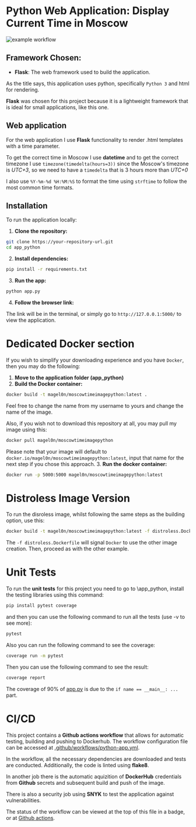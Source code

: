 # Python Web Application: Display Current Time in Moscow

![example workflow](https://github.com/Magel0n/S25-core-course-labs/actions/workflows/python-app.yml/badge.svg)

## Framework Chosen: 
- **Flask**: The web framework used to build the application.

As the title says, this application uses python, specifically ``Python 3`` and html for rendering.

**Flask** was chosen for this project 
because it is a lightweight framework that is ideal for small applications, like this one.

## Web application

For the web application I use **Flask** functionality to render .html templates with a time parameter.

To get the correct time in Moscow I use **datetime** and to get the correct timezone I use 
```timezone(timedelta(hours=3))```
since the Moscow's timezone is *UTC+3*, so we need to have a ```timedelta``` that is 3 hours more than *UTC+0*

I also use `%Y-%m-%d %H:%M:%S` to format the time using `strftime` to follow the most common time formats.

## Installation

To run the application locally:

1. **Clone the repository:**
```bash
git clone https://your-repository-url.git
cd app_python
```

2. **Install dependencies:**
```bash
pip install -r requirements.txt
```

3. **Run the app:**
```bash 
python app.py
```

4. **Follow the browser link:**
    
The link will be in the terminal, or simply go to ``http://127.0.0.1:5000/`` to view the application.

# Dedicated Docker section

If you wish to simplify your downloading experience and you have `Docker`, then you may do the following:

1. **Move to the application folder (app_python)**
2. **Build the Docker container:**
```bash
docker build -t magel0n/moscowtimeimagepython:latest .
```
Feel free to change the name from my username to yours and change the name of the image.

Also, if you wish not to download this repository at all, you may pull my image using this:
```bash
docker pull magel0n/moscowtimeimagepython
```
Please note that your image will default to ```docker.io/magel0n/moscowtimeimagepython:latest```,
input that name for the next step if you chose this approach.
3. **Run the docker container:**
```bash
docker run -p 5000:5000 magel0n/moscowtimeimagepython:latest 
```
# Distroless Image Version
To run the disroless image, whilst following the same steps as the building option, use this:
```bash
docker build -t magel0n/moscowtimeimagepython:latest -f distroless.Dockerfile .
```
The ```-f distroless.Dockerfile``` will signal `Docker` to use the other image creation.
Then, proceed as with the other example.

# Unit Tests
To run the **unit tests** for this project you need to go to \app_python, install the testing libraries using this command:
```bash
pip install pytest coverage
```
and then you can use the following command to run all the tests (use -v to see more):
```bash
pytest
```
Also you can run the following command to see the coverage:
```bash
coverage run -m pytest
```
Then you can use the following command to see the result:
```bash
coverage report
```
The coverage of 90% of [app.py](app.py) is due to the ``if name == __main__: ...`` part.

# CI/CD

This project contains a **Github actions workflow** that allows for automatic testing, building and pushing to Dockerhub.
The workflow configuration file can be accessed at [.github/workflows/python-app.yml](../.github/workflows/python-app.yml).

In the workflow, all the necessary dependencies are downloaded and tests are conducted. Additionally, the code is linted
using **flake8**.

In another job there is the automatic aquizition of **DockerHub** credentials from **Github** secrets and subsequent build and push of the image.

There is also a security job using **SNYK** to test the application against vulnerabilities.

The status of the workflow can be viewed at the top of this file in a badge, 
or at [Github actions](https://github.com/Magel0n/S25-core-course-labs/actions).